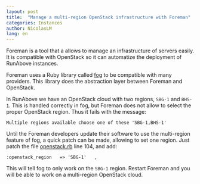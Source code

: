 ```yaml
---
layout: post
title:  "Manage a multi-region OpenStack infrastructure with Foreman"
categories: Instances
author: NicolasLM
lang: en
---
```


Foreman is a tool that a allows to manage an infrastructure of servers easily.
It is compatible with OpenStack so it can automatize the deployment of RunAbove
instances.

Foreman uses a Ruby library called [fog](https://github.com/fog/fog) to be
compatible with many providers. This library does the abstraction layer between
Foreman and OpenStack.

In RunAbove we have an OpenStack cloud with two regions, `SBG-1` and `BHS-1`.
This is handled correctly in fog, but Foreman does not allow to select the
proper OpenStack region. Thus it fails with the message:

    Multiple regions available choose one of these 'SBG-1,BHS-1'

Until the Foreman developers update their software to use the multi-region 
feature of fog, a quick patch can be made, allowing to set one region. Just 
patch the file
[openstack.rb](https://github.com/theforeman/foreman/blob/d21103bcf13b5981601be88330ce73dbe4a1ed77/app/models/compute_resources/foreman/model/openstack.rb#L104)
line 104, and add:

    :openstack_region   => 'SBG-1'   ,

This will tell fog to only work on the `SBG-1` region. Restart Foreman and you
will be able to work on a multi-region OpenStack cloud.
